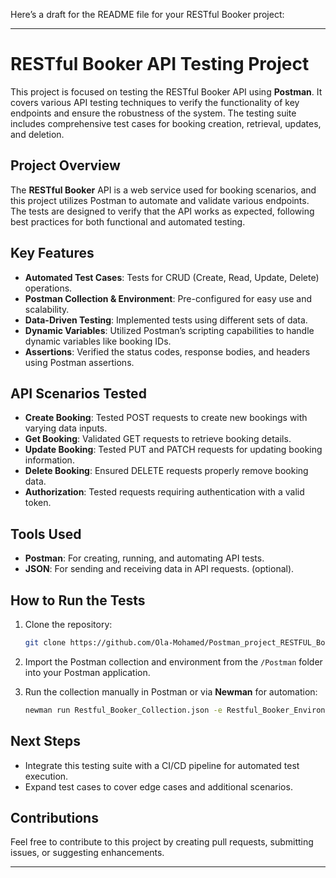 Here’s a draft for the README file for your RESTful Booker project:

---

# RESTful Booker API Testing Project

This project is focused on testing the RESTful Booker API using **Postman**. It covers various API testing techniques to verify the functionality of key endpoints and ensure the robustness of the system. The testing suite includes comprehensive test cases for booking creation, retrieval, updates, and deletion.

## Project Overview

The **RESTful Booker** API is a web service used for booking scenarios, and this project utilizes Postman to automate and validate various endpoints. The tests are designed to verify that the API works as expected, following best practices for both functional and automated testing.

## Key Features

- **Automated Test Cases**: Tests for CRUD (Create, Read, Update, Delete) operations.
- **Postman Collection & Environment**: Pre-configured for easy use and scalability.
- **Data-Driven Testing**: Implemented tests using different sets of data.
- **Dynamic Variables**: Utilized Postman’s scripting capabilities to handle dynamic variables like booking IDs.
- **Assertions**: Verified the status codes, response bodies, and headers using Postman assertions.

## API Scenarios Tested

- **Create Booking**: Tested POST requests to create new bookings with varying data inputs.
- **Get Booking**: Validated GET requests to retrieve booking details.
- **Update Booking**: Tested PUT and PATCH requests for updating booking information.
- **Delete Booking**: Ensured DELETE requests properly remove booking data.
- **Authorization**: Tested requests requiring authentication with a valid token.
  
## Tools Used

- **Postman**: For creating, running, and automating API tests.
- **JSON**: For sending and receiving data in API requests.
(optional).

## How to Run the Tests

1. Clone the repository:
   ```bash
   git clone https://github.com/Ola-Mohamed/Postman_project_RESTFUL_Booker.git
   ```

2. Import the Postman collection and environment from the `/Postman` folder into your Postman application.

3. Run the collection manually in Postman or via **Newman** for automation:
   ```bash
   newman run Restful_Booker_Collection.json -e Restful_Booker_Environment.json
   ```

## Next Steps

- Integrate this testing suite with a CI/CD pipeline for automated test execution.
- Expand test cases to cover edge cases and additional scenarios.
  
## Contributions

Feel free to contribute to this project by creating pull requests, submitting issues, or suggesting enhancements.

---
